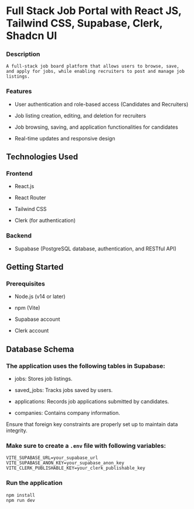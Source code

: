 # Full Stack Job Portal with React JS, Tailwind CSS, Supabase, Clerk, Shadcn UI

### Description
```
A full-stack job board platform that allows users to browse, save,
and apply for jobs, while enabling recruiters to post and manage job listings.​
```
### Features
- User authentication and role-based access (Candidates and Recruiters)

- Job listing creation, editing, and deletion for recruiters

- Job browsing, saving, and application functionalities for candidates

- Real-time updates and responsive design

## Technologies Used
### Frontend
- React.js
  
- React Router
  
- Tailwind CSS
  
- Clerk (for authentication)

### Backend
- Supabase (PostgreSQL database, authentication, and RESTful API)

## Getting Started
### Prerequisites
- Node.js (v14 or later)
  
- npm (Vite)
  
- Supabase account
  
- Clerk account

## Database Schema

### The application uses the following tables in Supabase:​

- jobs: Stores job listings.

- saved_jobs: Tracks jobs saved by users.

- applications: Records job applications submitted by candidates.

- companies: Contains company information.​

Ensure that foreign key constraints are properly set up to maintain data integrity.


### Make sure to create a `.env` file with following variables:

```
VITE_SUPABASE_URL=your_supabase_url
VITE_SUPABASE_ANON_KEY=your_supabase_anon_key
VITE_CLERK_PUBLISHABLE_KEY=your_clerk_publishable_key
```

### Run the application
```
npm install
npm run dev
```

